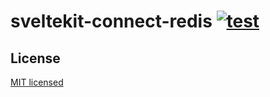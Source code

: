 # sveltekit-connect-redis [![test](https://github.com/yutak23/sveltekit-connect-redis/actions/workflows/test.yaml/badge.svg)](https://github.com/yutak23/sveltekit-connect-redis/actions/workflows/test.yaml)

## License

[MIT licensed](./LICENSE)
